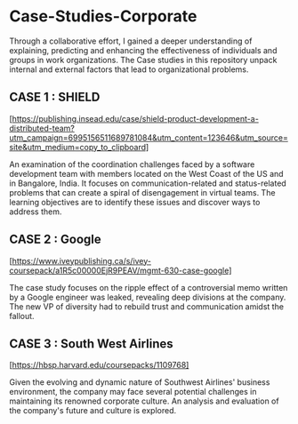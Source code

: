 # Case-Studies-Corporate

Through a collaborative effort, I gained a deeper understanding of explaining, predicting and enhancing the effectiveness of individuals and groups in work organizations. The Case studies in this repository unpack internal and external factors that lead to organizational problems.

## CASE 1 : SHIELD

[https://publishing.insead.edu/case/shield-product-development-a-distributed-team?utm_campaign=6995156511689781084&utm_content=123646&utm_source=site&utm_medium=copy_to_clipboard]

An examination of the coordination challenges faced by a software development team with members located on the West Coast of the US and in Bangalore, India. It focuses on communication-related and status-related problems that can create a spiral of disengagement in virtual teams. The learning objectives are to identify these issues and discover ways to address them.

## CASE 2 : Google
[https://www.iveypublishing.ca/s/ivey-coursepack/a1R5c00000EjR9PEAV/mgmt-630-case-google]

The case study focuses on the ripple effect of a controversial memo written by a Google engineer was leaked, revealing deep divisions at the company. The new VP of diversity had to rebuild trust and communication amidst the fallout.

## CASE 3 : South West Airlines
[https://hbsp.harvard.edu/coursepacks/1109768]

Given the evolving and dynamic nature of Southwest Airlines' business environment, the company may face several potential challenges in maintaining its renowned corporate culture. An analysis and evaluation of the company's future and culture is explored.


